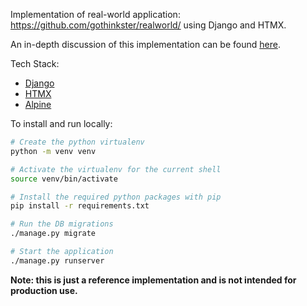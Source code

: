 
Implementation of real-world application: https://github.com/gothinkster/realworld/ using Django and HTMX.

An in-depth discussion of this implementation can be found [here](https://danjacob.net/posts/anatomyofdjangohtmxproject/).

Tech Stack:

* [Django](https://djangoproject.com)
* [HTMX](https://htmx.org)
* [Alpine](https://alpinejs.dev)

To install and run locally:

```bash
# Create the python virtualenv
python -m venv venv

# Activate the virtualenv for the current shell
source venv/bin/activate

# Install the required python packages with pip
pip install -r requirements.txt

# Run the DB migrations
./manage.py migrate

# Start the application
./manage.py runserver
```


**Note: this is just a reference implementation and is not intended for production use.**
